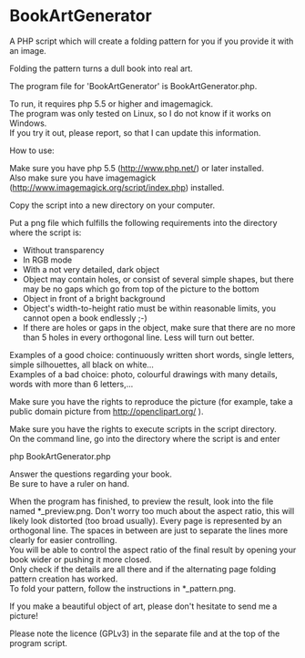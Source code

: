 BookArtGenerator
================

A PHP script which will create a folding pattern for you if you provide it with an image.

Folding the pattern turns a dull book into real art.


The program file for 'BookArtGenerator' is BookArtGenerator.php. 

To run, it requires php 5.5 or higher and imagemagick.  
The program was only tested on Linux, so I do not know if it works on Windows.  
If you try it out, please report, so that I can update this information.

How to use:

Make sure you have php 5.5 (http://www.php.net/) or later installed.   
Also make sure you have imagemagick (http://www.imagemagick.org/script/index.php) installed. 

Copy the script into a new directory on your computer.

Put a png file which fulfills the following requirements into the directory where the script is:

- Without transparency
- In RGB mode
- With a not very detailed, dark object 
- Object may contain holes, or consist of several simple shapes, but there may be no gaps which go from top of the picture to the bottom
- Object in front of a bright background
- Object's width-to-height ratio must be within reasonable limits, you cannot open a book endlessly ;-)
- If there are holes or gaps in the object, make sure that there are no more than 5 holes in every orthogonal line. Less will turn out better.

Examples of a good choice: continuously written short words, single letters, simple silhouettes, all black on white...  
Examples of a bad choice: photo, colourful drawings with many details, words with more than 6 letters,...


Make sure you have the rights to reproduce the picture (for example, take a public domain picture from http://openclipart.org/ ).

Make sure you have the rights to execute scripts in the script directory.   
On the command line, go into the directory where the script is and enter
 
php BookArtGenerator.php
 
Answer the questions regarding your book.  
Be sure to have a ruler on hand. 

When the program has finished, to preview the result, look into the file named \*\_preview.png.
Don't worry too much about the aspect ratio, this will likely look distorted (too broad usually). Every page is represented by an orthogonal line. The spaces in between are just to separate the lines more clearly for easier controlling.   
You will be able to control the aspect ratio of the final result by opening your book wider or pushing it more closed.  
Only check if the details are all there and if the alternating page folding pattern creation has worked.  
To fold your pattern, follow the instructions in \*\_pattern.png.
 
If you make a beautiful object of art, please don't hesitate to send me a picture!

Please note the licence (GPLv3) in the separate file and at the top of the program script.
